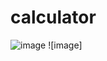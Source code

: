 # calculator
![image](https://user-images.githubusercontent.com/100987193/222915134-245fdf2f-bf7b-46fe-ad2e-6f61eacd96b7.png)
![image]